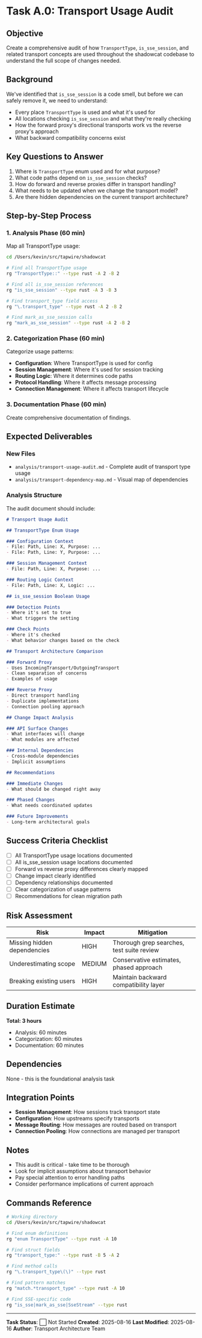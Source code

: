# Task A.0: Transport Usage Audit

## Objective

Create a comprehensive audit of how `TransportType`, `is_sse_session`, and related transport concepts are used throughout the shadowcat codebase to understand the full scope of changes needed.

## Background

We've identified that `is_sse_session` is a code smell, but before we can safely remove it, we need to understand:
- Every place `TransportType` is used and what it's used for
- All locations checking `is_sse_session` and what they're really checking
- How the forward proxy's directional transports work vs the reverse proxy's approach
- What backward compatibility concerns exist

## Key Questions to Answer

1. Where is `TransportType` enum used and for what purpose?
2. What code paths depend on `is_sse_session` checks?
3. How do forward and reverse proxies differ in transport handling?
4. What needs to be updated when we change the transport model?
5. Are there hidden dependencies on the current transport architecture?

## Step-by-Step Process

### 1. Analysis Phase (60 min)

Map all TransportType usage:

```bash
cd /Users/kevin/src/tapwire/shadowcat

# Find all TransportType usage
rg "TransportType::" --type rust -A 2 -B 2

# Find all is_sse_session references
rg "is_sse_session" --type rust -A 3 -B 3

# Find transport_type field access
rg "\.transport_type" --type rust -A 2 -B 2

# Find mark_as_sse_session calls
rg "mark_as_sse_session" --type rust -A 2 -B 2
```

### 2. Categorization Phase (60 min)

Categorize usage patterns:
- **Configuration**: Where TransportType is used for config
- **Session Management**: Where it's used for session tracking
- **Routing Logic**: Where it determines code paths
- **Protocol Handling**: Where it affects message processing
- **Connection Management**: Where it affects transport lifecycle

### 3. Documentation Phase (60 min)

Create comprehensive documentation of findings.

## Expected Deliverables

### New Files
- `analysis/transport-usage-audit.md` - Complete audit of transport type usage
- `analysis/transport-dependency-map.md` - Visual map of dependencies

### Analysis Structure

The audit document should include:

```markdown
# Transport Usage Audit

## TransportType Enum Usage

### Configuration Context
- File: Path, Line: X, Purpose: ...
- File: Path, Line: Y, Purpose: ...

### Session Management Context
- File: Path, Line: X, Purpose: ...

### Routing Logic Context
- File: Path, Line: X, Logic: ...

## is_sse_session Boolean Usage

### Detection Points
- Where it's set to true
- What triggers the setting

### Check Points
- Where it's checked
- What behavior changes based on the check

## Transport Architecture Comparison

### Forward Proxy
- Uses IncomingTransport/OutgoingTransport
- Clean separation of concerns
- Examples of usage

### Reverse Proxy
- Direct transport handling
- Duplicate implementations
- Connection pooling approach

## Change Impact Analysis

### API Surface Changes
- What interfaces will change
- What modules are affected

### Internal Dependencies
- Cross-module dependencies
- Implicit assumptions

## Recommendations

### Immediate Changes
- What should be changed right away

### Phased Changes
- What needs coordinated updates

### Future Improvements
- Long-term architectural goals
```

## Success Criteria Checklist

- [ ] All TransportType usage locations documented
- [ ] All is_sse_session usage locations documented
- [ ] Forward vs reverse proxy differences clearly mapped
- [ ] Change impact clearly identified
- [ ] Dependency relationships documented
- [ ] Clear categorization of usage patterns
- [ ] Recommendations for clean migration path

## Risk Assessment

| Risk | Impact | Mitigation |
|------|--------|------------|
| Missing hidden dependencies | HIGH | Thorough grep searches, test suite review |
| Underestimating scope | MEDIUM | Conservative estimates, phased approach |
| Breaking existing users | HIGH | Maintain backward compatibility layer |

## Duration Estimate

**Total: 3 hours**
- Analysis: 60 minutes
- Categorization: 60 minutes
- Documentation: 60 minutes

## Dependencies

None - this is the foundational analysis task

## Integration Points

- **Session Management**: How sessions track transport state
- **Configuration**: How upstreams specify transports
- **Message Routing**: How messages are routed based on transport
- **Connection Pooling**: How connections are managed per transport

## Notes

- This audit is critical - take time to be thorough
- Look for implicit assumptions about transport behavior
- Pay special attention to error handling paths
- Consider performance implications of current approach

## Commands Reference

```bash
# Working directory
cd /Users/kevin/src/tapwire/shadowcat

# Find enum definitions
rg "enum TransportType" --type rust -A 10

# Find struct fields
rg "transport_type:" --type rust -B 5 -A 2

# Find method calls
rg "\.transport_type\(\)" --type rust

# Find pattern matches
rg "match.*transport_type" --type rust -A 10

# Find SSE-specific code
rg "is_sse|mark_as_sse|SseStream" --type rust
```

---

**Task Status**: ⬜ Not Started
**Created**: 2025-08-16
**Last Modified**: 2025-08-16
**Author**: Transport Architecture Team